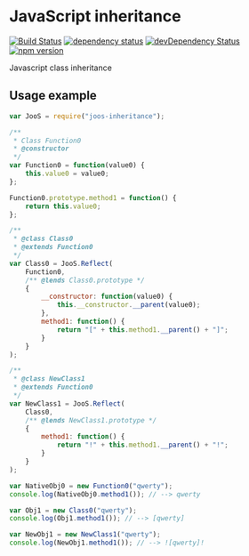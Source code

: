 # JavaScript inheritance

[![Build Status](https://travis-ci.org/covex-nn/joos-inheritance.svg?branch=master)](https://travis-ci.org/covex-nn/joos-inheritance)
[![dependency status](https://david-dm.org/covex-nn/joos-inheritance.svg)](https://david-dm.org/covex-nn/joos-inheritance)
[![devDependency Status](https://david-dm.org/covex-nn/joos-inheritance/dev-status.svg)](https://david-dm.org/covex-nn/joos-inheritance#info=devDependencies) 
[![npm version](https://badge.fury.io/js/joos-inheritance.svg)](https://badge.fury.io/js/joos-inheritance)

Javascript class inheritance

## Usage example

```javascript
var JooS = require("joos-inheritance");

/**
 * Class Function0
 * @constructor
 */
var Function0 = function(value0) {
    this.value0 = value0;
};

Function0.prototype.method1 = function() {
    return this.value0;
};

/**
 * @class Class0
 * @extends Function0
 */
var Class0 = JooS.Reflect(
    Function0,
    /** @lends Class0.prototype */
    {
        __constructor: function(value0) {
            this.__constructor.__parent(value0);
        },
        method1: function() {
            return "[" + this.method1.__parent() + "]";
        }
    }
);

/**
 * @class NewClass1
 * @extends Function0
 */
var NewClass1 = JooS.Reflect(
    Class0,
    /** @lends NewClass1.prototype */
    {
        method1: function() {
            return "!" + this.method1.__parent() + "!";
        }
    }
);

var NativeObj0 = new Function0("qwerty");
console.log(NativeObj0.method1()); // --> qwerty

var Obj1 = new Class0("qwerty");
console.log(Obj1.method1()); // --> [qwerty]

var NewObj1 = new NewClass1("qwerty");
console.log(NewObj1.method1()); // --> ![qwerty]!
```
